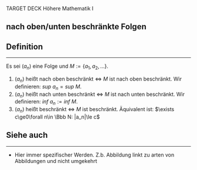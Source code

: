 
TARGET DECK
Höhere Mathematik I

nach oben/unten beschränkte Folgen
--
## Definition
***
Es sei $(a_n)$ eine Folge und $M:=\{a_1,a_2,\dots \}$.
1. $(a_n)$ heißt nach oben beschränkt $\iff$ $M$ ist nach oben beschränkt. Wir definieren:
   $sup \ a_n = sup \ M$.
2. $(a_n)$ heißt nach unten beschränkt $\iff$ $M$ ist nach unten beschränkt. Wir definieren:
   $inf \ a_n := inf \ M$.
3. $(a_n)$ heißt beschränkt $\iff$ $M$ ist beschränkt. Äquivalent ist:
   $\exists c\ge0\forall n\in \Bbb N: |a_n|\le c$ 

## Siehe auch
***
* Hier immer spezifischer Werden. Z.b. Abbildung linkt zu arten von Abbildungen und nicht umgekehrt